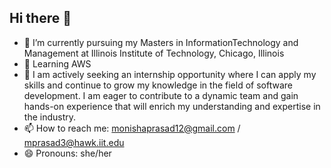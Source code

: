 ## Hi there 👋



- 🌱 I’m currently pursuing my Masters in InformationTechnology and Management at Illinois Institute of Technology, Chicago, Illinois
- 🔭 Learning AWS
- 🤔 I am actively seeking an internship opportunity where I can apply my skills and continue to grow my knowledge in the field of software development. I am eager to contribute to a dynamic team and gain hands-on experience that will enrich my understanding and expertise in the industry.
- 📫 How to reach me: monishaprasad12@gmail.com / mprasad3@hawk.iit.edu
- 😄 Pronouns: she/her
